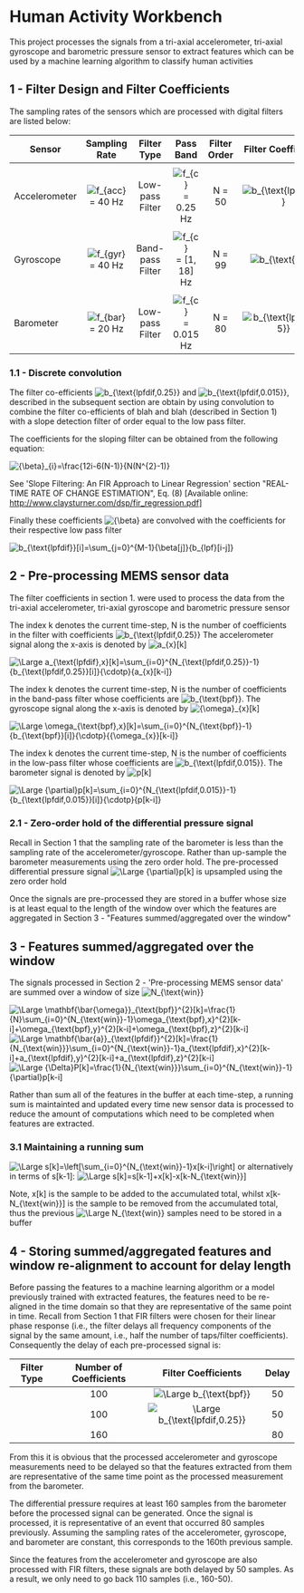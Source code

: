 # Human Activity Workbench

This project processes the signals from a tri-axial accelerometer, tri-axial gyroscope and barometric pressure sensor to extract features which can be used by a machine learning algorithm to classify human activities

## 1 - Filter Design and Filter Coefficients

The sampling rates of the sensors which are processed with digital filters are listed below:

|Sensor| Sampling Rate | Filter Type | Pass Band | Filter Order | Filter Coefficients | 
|------|:-------------:|:-----------:|:---------:|:------------:|:-------------------:|
|      |               |             |           |              |                     |
|Accelerometer|<img src="https://latex.codecogs.com/svg.latex?\small&space;f_{acc}" title="f_{acc}" /> = 40 Hz | Low-pass Filter | <img src="https://latex.codecogs.com/svg.latex?\small&space;f_{c}" title="f_{c}" /> = 0.25 Hz            | N =  50  | <img src="https://latex.codecogs.com/svg.latex?\small&space;b_{\text{lpf,0.25}}" title="b_{\text{lpf,0.25}}" />                    |
|      |               |             |           |              |                    |
|Gyroscope|<img src="https://latex.codecogs.com/svg.latex?\small&space;f_{gyr}" title="f_{gyr}" /> = 40 Hz | Band-pass Filter| <img src="https://latex.codecogs.com/svg.latex?\small&space;f_{c}" title="f_{c}"/> = [1, 18] Hz           |  N =  99  | <img src="https://latex.codecogs.com/svg.latex?\small&space;b_{\text{bpf}}" title="b_{\text{bpf}}" />                   |
|      |               |             |           |              |                    |
|Barometer|<img src="https://latex.codecogs.com/svg.latex?\small&space;f_{bar}" title="f_{bar}" /> = 20 Hz | Low-pass Filter | <img src="https://latex.codecogs.com/svg.latex?\small&space;f_{c}" title="f_{c}" /> = 0.015 Hz            |  N =  80  |  <img src="https://latex.codecogs.com/svg.latex?\small&space;b_{\text{lpf,0.015}}" title="b_{\text{lpf,0.015}}" />                  |

### 1.1 - Discrete convolution

The filter co-efficients <img src="https://latex.codecogs.com/svg.latex?\small&space;b_{\text{lpfdif,0.25}}" title="b_{\text{lpfdif,0.25}}" /> and <img src="https://latex.codecogs.com/svg.latex?\small&space;b_{\text{lpfdif,0.015}}" title="b_{\text{lpfdif,0.015}}" />, described in the subsequent section are obtain by using convolution to combine the filter co-efficients of blah and blah (described in Section 1) with a slope detection filter of order equal to the low pass filter.

The coefficients for the sloping filter can be obtained from the following equation:

<img src="https://latex.codecogs.com/svg.latex?\small&space;{\beta}_{i}=\frac{12i-6(N-1)}{N(N^{2}-1)}" title="{\beta}_{i}=\frac{12i-6(N-1)}{N(N^{2}-1)}" /> 

See 'Slope Filtering: An FIR Approach to Linear Regression' section "REAL-TIME RATE OF CHANGE ESTIMATION", Eq. (8) [Available online: http://www.claysturner.com/dsp/fir_regression.pdf]

Finally these coefficients <img src="https://latex.codecogs.com/svg.latex?\small&space;{\beta}" title="{\beta}" /> are convolved with the coefficients for their respective low pass filter

<img src="https://latex.codecogs.com/svg.latex?\small&space;b_{\text{lpfdif}}[i]=\sum_{j=0}^{M-1}{\beta[j]}{b_{lpf}[i-j]}" title="b_{\text{lpfdif}}[i]=\sum_{j=0}^{M-1}{\beta[j]}{b_{lpf}[i-j]}" />


## 2 - Pre-processing MEMS sensor data

The filter coefficients in section 1. were used to process the data from the tri-axial accelerometer, tri-axial gyroscope and barometric pressure sensor

The index k denotes the current time-step, N is the number of coefficients in the filter with coefficients <img src="https://latex.codecogs.com/svg.latex?\small&space;b_{\text{lpfdif,0.25}}" title="b_{\text{lpfdif,0.25}}" /> The accelerometer signal along the x-axis is denoted by <img src="https://latex.codecogs.com/svg.latex?\small&space;a_{x}[k]" title="a_{x}[k]" />

<img src="https://latex.codecogs.com/svg.latex?\Large&space;a_{\text{lpfdif},x}[k]=\sum_{i=0}^{N_{\text{lpfdif,0.25}}-1}{b_{\text{lpfdif,0.25}}[i]}{\cdotp}{a_{x}[k-i]}" title="\Large a_{\text{lpfdif},x}[k]=\sum_{i=0}^{N_{\text{lpfdif,0.25}}-1}{b_{\text{lpfdif,0.25}}[i]}{\cdotp}{a_{x}[k-i]}" />

The index k denotes the current time-step, N is the number of coefficients in the band-pass filter whose coefficients are <img src="https://latex.codecogs.com/svg.latex?\small&space;b_{\text{bpf}}" title="b_{\text{bpf}}" />. The gyroscope signal along the x-axis is denoted by <img src="https://latex.codecogs.com/svg.latex?\small&space;{\omega}_{x}[k]" title="{\omega}_{x}[k]" />

<img src="https://latex.codecogs.com/svg.latex?\Large&space;\omega_{\text{bpf},x}[k]=\sum_{i=0}^{N_{\text{bpf}}-1}{b_{\text{bpf}}[i]}{\cdotp}{{\omega_{x}}[k-i]}" title="\Large \omega_{\text{bpf},x}[k]=\sum_{i=0}^{N_{\text{bpf}}-1}{b_{\text{bpf}}[i]}{\cdotp}{{\omega_{x}}[k-i]}" />

The index k denotes the current time-step, N is the number of coefficients in the low-pass filter whose coefficients are <img src="https://latex.codecogs.com/svg.latex?\small&space;b_{\text{lpfdif,0.015}}" title="b_{\text{lpfdif,0.015}}" />. The barometer signal is denoted by <img src="https://latex.codecogs.com/svg.latex?\small&space;p[k]" title="p[k]" />

<img src="https://latex.codecogs.com/svg.latex?\Large&space;{\partial}p[k]=\sum_{i=0}^{N_{\text{lpfdif,0.015}}-1}{b_{\text{lpfdif,0.015}}[i]}{\cdotp}{p[k-i]}" title="\Large {\partial}p[k]=\sum_{i=0}^{N_{\text{lpfdif,0.015}}-1}{b_{\text{lpfdif,0.015}}[i]}{\cdotp}{p[k-i]}" />

### 2.1 - Zero-order hold of the differential pressure signal 

Recall in Section 1 that the sampling rate of the barometer is less than the sampling rate of the accelerometer/gyroscope. Rather than up-sample the barometer measurements using the zero order hold. The pre-processed differential pressure signal <img src="https://latex.codecogs.com/svg.latex?\Large&space;{\partial}p[k]" title="\Large {\partial}p[k]" /> is upsampled using the zero order hold

Once the signals are pre-processed they are stored in a buffer whose size is at least equal to the length of the window over which the features are aggregated in Section 3 - "Features summed/aggregated over the window"

## 3 - Features summed/aggregated over the window
The signals processed in Section 2 - 'Pre-processing MEMS sensor data' are summed over a window of size <img src="https://latex.codecogs.com/svg.latex?\small&space;N_{\text{win}}" title="N_{\text{win}}" />

<img src="https://latex.codecogs.com/svg.latex?\Large&space;\mathbf{\bar{\omega}}_{\text{bpf}}^{2}[k]=\frac{1}{N_{\text{win}}}\sum_{i=0}^{N_{\text{win}}-1}\omega_{\text{bpf},x}^{2}[k-i]+\omega_{\text{bpf},y}^{2}[k-i]+\omega_{\text{bpf},z}^{2}[k-i]" title="\Large \mathbf{\bar{\omega}}_{\text{bpf}}^{2}[k]=\frac{1}{N}\sum_{i=0}^{N_{\text{win}}-1}\omega_{\text{bpf},x}^{2}[k-i]+\omega_{\text{bpf},y}^{2}[k-i]+\omega_{\text{bpf},z}^{2}[k-i]" />

<img src="https://latex.codecogs.com/svg.latex?\Large&space;\mathbf{\bar{a}}_{\text{lpfdif}}^{2}[k]=\frac{1}{N_{\text{win}}}\sum_{i=0}^{N_{\text{win}}-1}a_{\text{lpfdif},x}^{2}[k-i]+a_{\text{lpfdif},y}^{2}[k-i]+a_{\text{lpfdif},z}^{2}[k-i]" title="\Large \mathbf{\bar{a}}_{\text{lpfdif}}^{2}[k]=\frac{1}{N_{\text{win}}}\sum_{i=0}^{N_{\text{win}}-1}a_{\text{lpfdif},x}^{2}[k-i]+a_{\text{lpfdif},y}^{2}[k-i]+a_{\text{lpfdif},z}^{2}[k-i]" />

<img src="https://latex.codecogs.com/svg.latex?\Large&space;{\Delta}P[k]=\frac{1}{N_{\text{win}}}\sum_{i=0}^{N_{\text{win}}-1}{\partial}p[k-i]" title="\Large {\Delta}P[k]=\frac{1}{N_{\text{win}}}\sum_{i=0}^{N_{\text{win}}-1}{\partial}p[k-i]" />

Rather than sum all of the features in the buffer at each time-step, a running sum is maintainted and updated every time new sensor data is processed to reduce the amount of computations which need to be completed when features are extracted.

### 3.1 Maintaining a running sum
<img src="https://latex.codecogs.com/svg.latex?\Large&space;s[k]=\left[\sum_{i=0}^{N_{\text{win}}-1}x[k-i]\right]" title="\Large s[k]=\left[\sum_{i=0}^{N_{\text{win}}-1}x[k-i]\right]" />
or alternatively in terms of s[k-1]:

<img src="https://latex.codecogs.com/svg.latex?\Large&space;s[k]=s[k-1]+x[k]-x[k-N_{\text{win}}]" title="\Large s[k]=s[k-1]+x[k]-x[k-N_{\text{win}}]" />

Note, x[k] is the sample to be added to the accumulated total, whilst x[k-N_{\text{win}}] is the sample to be removed from the accumulated total, thus the previous <img src="https://latex.codecogs.com/svg.latex?\Large&space;N_{\text{win}}" title="\Large N_{\text{win}}" /> samples need to be stored in a buffer
## 4 - Storing summed/aggregated features and window re-alignment to account for delay length
Before passing the features to a machine learning algorithm or a model previously trained with extracted features, the features need to be re-aligned in the time domain so that they are representative of the same point in time. Recall from Section 1 that FIR filters were chosen for their linear phase response (i.e., the filter delays all frequency components of the signal by the same amount, i.e., half the number of taps/filter coefficients). Consequently the delay of each pre-processed signal is:

| Filter Type | Number of Coefficients | Filter Coefficients | Delay |
|:-----------:|:------------:|:-------------------:|:-----:|
|             |        100    | <img src="https://latex.codecogs.com/svg.latex?\Large&space;b_{\text{bpf}}" title="\Large b_{\text{bpf}}" />                    | 50      |
|             |        100    | <img src="https://latex.codecogs.com/svg.latex?\Large&space;b_{\text{lpfdif,0.25}}" title="\Large b_{\text{lpfdif,0.25}}" />            | 50      |
|             |       160       |                     |   80    |

From this it is obvious that the processed accelerometer and gyroscope measurements need to be delayed so that the features extracted from them are representative of the same time point as the processed measurement from the barometer. 

The differential pressure requires at least 160 samples from the barometer before the processed signal can be generated. Once the signal is processed, it is representative of an event that occurred 80 samples previously. Assuming the sampling rates of the accelerometer, gyroscope, and barometer are constant, this corresponds to the 160th previous sample.

Since the features from the accelerometer and gyroscope are also processed with FIR filters, these signals are both delayed by 50 samples. As a result, we only need to go back 110 samples (i.e., 160-50).
